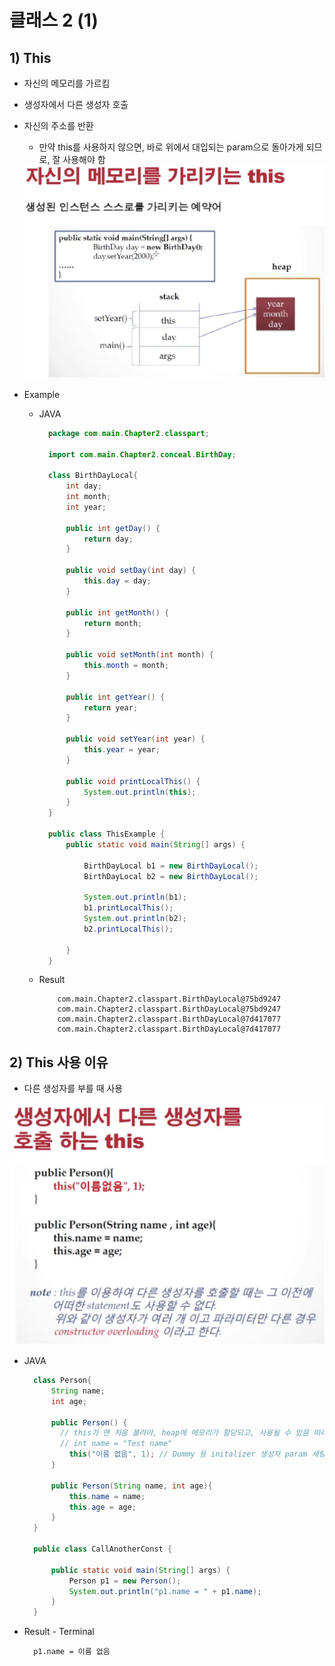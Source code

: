 <link href="../../md/style.css" rel="stylesheet">

# 클래스 2 (1)

## 1) This

- 자신의 메모리를 가르킴
- 생성자에서 다른 생성자 호출
- 자신의 주소를 반환

  - 만약 this를 사용하지 않으면, 바로 위에서 대입되는 param으로 돌아가게 되므로, 잘 사용해야 함

  <img src='images/2021-08-23-00-18-46.png' />

- Example

  - JAVA

    ```JAVA
      package com.main.Chapter2.classpart;

      import com.main.Chapter2.conceal.BirthDay;

      class BirthDayLocal{
          int day;
          int month;
          int year;

          public int getDay() {
              return day;
          }

          public void setDay(int day) {
              this.day = day;
          }

          public int getMonth() {
              return month;
          }

          public void setMonth(int month) {
              this.month = month;
          }

          public int getYear() {
              return year;
          }

          public void setYear(int year) {
              this.year = year;
          }

          public void printLocalThis() {
              System.out.println(this);
          }
      }

      public class ThisExample {
          public static void main(String[] args) {

              BirthDayLocal b1 = new BirthDayLocal();
              BirthDayLocal b2 = new BirthDayLocal();

              System.out.println(b1);
              b1.printLocalThis();
              System.out.println(b2);
              b2.printLocalThis();

          }
      }

    ```

  - Result
    ```TEXT
        com.main.Chapter2.classpart.BirthDayLocal@75bd9247
        com.main.Chapter2.classpart.BirthDayLocal@75bd9247
        com.main.Chapter2.classpart.BirthDayLocal@7d417077
        com.main.Chapter2.classpart.BirthDayLocal@7d417077
    ```

## 2) This 사용 이유

- 다른 생성자를 부를 때 사용

<img src='images/2021-08-23-00-47-21.png' />

- JAVA

  ```JAVA
    class Person{
        String name;
        int age;

        public Person() {
          // this가 맨 처음 불려야, heap에 메모리가 할당되고, 사용될 수 있음 따라서 다음과 같이 못함;
          // int name = "Test name"
            this("이름 없음", 1); // Dummy 등 initalizer 생성자 param 세팅 값이 모자라는 경우 등에 응용하여 사용가능
        }

        public Person(String name, int age){
            this.name = name;
            this.age = age;
        }
    }

    public class CallAnotherConst {

        public static void main(String[] args) {
            Person p1 = new Person();
            System.out.println("p1.name = " + p1.name);
        }
    }
  ```

- Result - Terminal

  ```TEXT
    p1.name = 이름 없음
  ```
